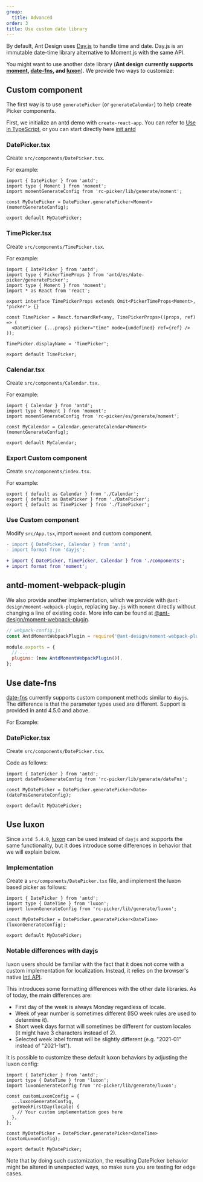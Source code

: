 ```yaml
---
group:
  title: Advanced
order: 3
title: Use custom date library
---
```


By default, Ant Design uses [Day.js](https://day.js.org) to handle time and date. Day.js is an immutable date-time library alternative to Moment.js with the same API.

You might want to use another date library (**Ant design currently supports [moment](http://momentjs.com/), [date-fns](https://date-fns.org), and [luxon](https://moment.github.io/luxon/)**). We provide two ways to customize:

## Custom component

The first way is to use `generatePicker` (or `generateCalendar`) to help create Picker components.

First, we initialize an antd demo with `create-react-app`. You can refer to [Use in TypeScript](/docs/react/use-in-typescript), or you can start directly here [init antd](https://github.com/xiaohuoni/antd4-generate-picker/commit/47fec964e36d48bd15760f8f5abcb9655c259aa6)

### DatePicker.tsx

Create `src/components/DatePicker.tsx`.

For example:

```tsx
import { DatePicker } from 'antd';
import type { Moment } from 'moment';
import momentGenerateConfig from 'rc-picker/lib/generate/moment';

const MyDatePicker = DatePicker.generatePicker<Moment>(momentGenerateConfig);

export default MyDatePicker;
```

### TimePicker.tsx

Create `src/components/TimePicker.tsx`.

For example:

```tsx
import { DatePicker } from 'antd';
import type { PickerTimeProps } from 'antd/es/date-picker/generatePicker';
import type { Moment } from 'moment';
import * as React from 'react';

export interface TimePickerProps extends Omit<PickerTimeProps<Moment>, 'picker'> {}

const TimePicker = React.forwardRef<any, TimePickerProps>((props, ref) => (
  <DatePicker {...props} picker="time" mode={undefined} ref={ref} />
));

TimePicker.displayName = 'TimePicker';

export default TimePicker;
```

### Calendar.tsx

Create `src/components/Calendar.tsx`.

For example:

```tsx
import { Calendar } from 'antd';
import type { Moment } from 'moment';
import momentGenerateConfig from 'rc-picker/es/generate/moment';

const MyCalendar = Calendar.generateCalendar<Moment>(momentGenerateConfig);

export default MyCalendar;
```

### Export Custom component

Create `src/components/index.tsx`.

For example:

```tsx
export { default as Calendar } from './Calendar';
export { default as DatePicker } from './DatePicker';
export { default as TimePicker } from './TimePicker';
```

### Use Custom component

Modify `src/App.tsx`,import `moment` and custom component.

```diff
- import { DatePicker, Calendar } from 'antd';
- import format from 'dayjs';

+ import { DatePicker, TimePicker, Calendar } from './components';
+ import format from 'moment';
```

## antd-moment-webpack-plugin

We also provide another implementation, which we provide with `@ant-design/moment-webpack-plugin`, replacing `Day.js` with `moment` directly without changing a line of existing code. More info can be found at [@ant-design/moment-webpack-plugin](https://github.com/ant-design/antd-moment-webpack-plugin).

```js
// webpack-config.js
const AntdMomentWebpackPlugin = require('@ant-design/moment-webpack-plugin');

module.exports = {
  // ...
  plugins: [new AntdMomentWebpackPlugin()],
};
```

## Use date-fns

[date-fns](https://date-fns.org/) currently supports custom component methods similar to `dayjs`. The difference is that the parameter types used are different. Support is provided in antd 4.5.0 and above.

For Example:

### DatePicker.tsx

Create `src/components/DatePicker.tsx`.

Code as follows:

```tsx
import { DatePicker } from 'antd';
import dateFnsGenerateConfig from 'rc-picker/lib/generate/dateFns';

const MyDatePicker = DatePicker.generatePicker<Date>(dateFnsGenerateConfig);

export default MyDatePicker;
```

## Use luxon

Since `antd 5.4.0`, [luxon](https://moment.github.io/luxon/) can be used instead of `dayjs` and supports the same functionality, but it does introduce some differences in behavior that we will explain below.

### Implementation

Create a `src/components/DatePicker.tsx` file, and implement the luxon based picker as follows:

```tsx
import { DatePicker } from 'antd';
import type { DateTime } from 'luxon';
import luxonGenerateConfig from 'rc-picker/lib/generate/luxon';

const MyDatePicker = DatePicker.generatePicker<DateTime>(luxonGenerateConfig);

export default MyDatePicker;
```

### Notable differences with dayjs

luxon users should be familiar with the fact that it does not come with a custom implementation for localization. Instead, it relies on the browser's native [Intl API](https://developer.mozilla.org/en-US/docs/Web/JavaScript/Reference/Global_Objects/Intl).

This introduces some formatting differences with the other date libraries. As of today, the main differences are:

- First day of the week is always Monday regardless of locale.
- Week of year number is sometimes different (ISO week rules are used to determine it).
- Short week days format will sometimes be different for custom locales (it might have 3 characters instead of 2).
- Selected week label format will be slightly different (e.g. "2021-01" instead of "2021-1st").

It is possible to customize these default luxon behaviors by adjusting the luxon config:

```tsx
import { DatePicker } from 'antd';
import type { DateTime } from 'luxon';
import luxonGenerateConfig from 'rc-picker/lib/generate/luxon';

const customLuxonConfig = {
  ...luxonGenerateConfig,
  getWeekFirstDay(locale) {
    // Your custom implementation goes here
  },
};

const MyDatePicker = DatePicker.generatePicker<DateTime>(customLuxonConfig);

export default MyDatePicker;
```

Note that by doing such customization, the resulting DatePicker behavior might be altered in unexpected ways, so make sure you are testing for edge cases.
